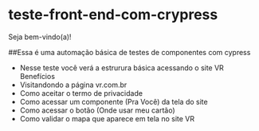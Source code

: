 # teste-front-end-com-crypress

Seja bem-vindo(a)!

##Essa é uma automação básica de testes de componentes com cypress  
- Nesse teste você verá a estrurura básica acessando o site VR Benefícios
- Visitandondo a página vr.com.br
- Como aceitar o termo de privacidade
- Como acessar um componente (Pra Você) da tela do site
- Como acessar o botão (Onde usar meu cartão)
- Como validar o mapa que aparece em tela no site VR
